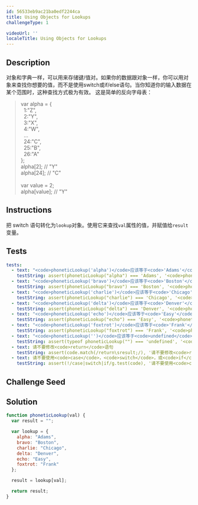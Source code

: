 ```yaml
---
id: 56533eb9ac21ba0edf2244ca
title: Using Objects for Lookups
challengeType: 1

videoUrl: ''
localeTitle: Using Objects for Lookups
---
```


## Description
<section id='description'>
对象和字典一样，可以用来存储键/值对。如果你的数据跟对象一样，你可以用对象来查找你想要的值，而不是使用switch或if/else语句。当你知道你的输入数据在某个范围时，这种查找方式极为有效。
这是简单的反向字母表：
<blockquote>var alpha = {<br>&nbsp;&nbsp;1:"Z",<br>&nbsp;&nbsp;2:"Y",<br>&nbsp;&nbsp;3:"X",<br>&nbsp;&nbsp;4:"W",<br>&nbsp;&nbsp;...<br>&nbsp;&nbsp;24:"C",<br>&nbsp;&nbsp;25:"B",<br>&nbsp;&nbsp;26:"A"<br>};<br>alpha[2]; // "Y"<br>alpha[24]; // "C"<br><br>var value = 2;<br>alpha[value]; // "Y"</blockquote>
</section>

## Instructions
<section id='instructions'>
把 switch 语句转化为<code>lookup</code>对象。使用它来查找<code>val</code>属性的值，并赋值给<code>result</code>变量。
</section>

## Tests
<section id='tests'>

```yml
tests:
  - text: "<code>phoneticLookup('alpha')</code>应该等于<code>'Adams'</code>"
    testString: assert(phoneticLookup("alpha") === 'Adams', '<code>phoneticLookup("alpha")</code>应该等于<code>"Adams"</code>');
  - text: "<code>phoneticLookup('bravo')</code>应该等于<code>'Boston'</code>"
    testString: assert(phoneticLookup("bravo") === 'Boston', '<code>phoneticLookup("bravo")</code>应该等于<code>"Boston"</code>');
  - text: "<code>phoneticLookup('charlie')</code>应该等于<code>'Chicago'</code>"
    testString: assert(phoneticLookup("charlie") === 'Chicago', '<code>phoneticLookup("charlie")</code>应该等于<code>"Chicago"</code>');
  - text: "<code>phoneticLookup('delta')</code>应该等于<code>'Denver'</code>"
    testString: assert(phoneticLookup("delta") === 'Denver', '<code>phoneticLookup("delta")</code>应该等于<code>"Denver"</code>');
  - text: "<code>phoneticLookup('echo')</code>应该等于<code>'Easy'</code>"
    testString: assert(phoneticLookup("echo") === 'Easy', '<code>phoneticLookup("echo")</code>应该等于<code>"Easy"</code>');
  - text: "<code>phoneticLookup('foxtrot')</code>应该等于<code>'Frank'</code>"
    testString: assert(phoneticLookup("foxtrot") === 'Frank', '<code>phoneticLookup("foxtrot")</code>应该等于<code>"Frank"</code>');
  - text: "<code>phoneticLookup('')</code>应该等于<code>undefined</code>"
    testString: assert(typeof phoneticLookup("") === 'undefined', '<code>phoneticLookup("")</code>应该等于<code>undefined</code>');
  - text: 请不要修改<code>return</code>语句
    testString: assert(code.match(/return\sresult;/), '请不要修改<code>return</code>语句');
  - text: 请不要使用<code>case</code>，<code>switch</code>，或<code>if</code>语句
    testString: assert(!/case|switch|if/g.test(code), '请不要使用<code>case</code>，<code>switch</code>,或<code>if</code>语句'); 

```

</section>

## Challenge Seed
<section id='challengeSeed'>















</section>

## Solution
<section id='solution'>

```js
function phoneticLookup(val) {
  var result = "";

  var lookup = {
    alpha: "Adams",
    bravo: "Boston",
    charlie: "Chicago",
    delta: "Denver",
    echo: "Easy",
    foxtrot: "Frank"
  };

  result = lookup[val];

  return result;
}
```

</section>
              
